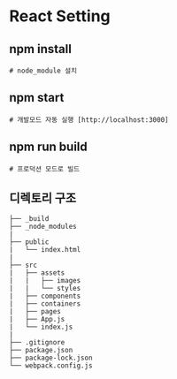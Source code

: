 # React Setting

## npm install

```
# node_module 설치
```

## npm start

```
# 개발모드 자동 실행 [http://localhost:3000]
```

## npm run build

```
# 프로덕션 모드로 빌드
```

## 디렉토리 구조

```
├── _build
├── _node_modules
|
├── public
|   └── index.html
|
├── src
|   ├── assets
|   |   ├── images
|   |   └── styles
|   ├── components
|   ├── containers
|   ├── pages
|   ├── App.js
|   └── index.js
|
├── .gitignore
├── package.json
├── package-lock.json
└── webpack.config.js
```
